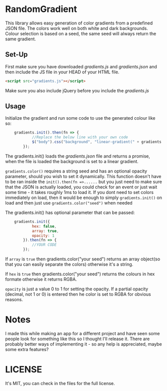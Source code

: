 # RandomGradient
This library allows easy generation of color gradients from a predefined JSON file. The colors work well on both white and dark backgrounds. Colour selection is based on a seed, the same seed will always return the same gradient.

## Set-Up
First make sure you have downloaded *gradients.js* and *gradients.json* and then include the JS file in your HEAD of your HTML file.
```html 
<script src="gradients.js"></script>
```
Make sure you also include jQuery before you include the *gradients.js*

## Usage
Initialize the gradient and run some code to use the generated colour like so:

```javascript
    gradients.init().then(fn => {
            //Replace the below line with your own code
            $("body").css("background", "linear-gradient(" + gradients.color("Hello World") + ")")
        });
```

The gradients.init() loads the *gradients.json* file and returns a promise, when the file is loaded the background is set to a linear gradient.

`gradients.color()` requires a string seed and has an optional opacity parameter, should you wish to set it dynamically. This function doesn't have to be ran inside the `init().then(fn =>......` but you just need to make sure that the JSON is actually loaded, you could check for an event or just wait some time - it takes roughly 1ms to load it. If you dont need to set colors immediately on load, then it would be enough to simply `gradients.init()` on load and then just use `gradients.color("seed")` when needed

The gradients.init() has optional parameter that can be passed:
```javascript
    gradients.init({
            hex: false,
            array: true, 
            opacity: 1
        }).then(fn => {
            //YOUR CODE
        });
 ```

If `array` is `true` then gradients.color("your seed") returns an array object(so that you can easily separate the colors)
otherwise it's a string.

If `hex` is `true` then gradients.color("your seed") returns the colours in hex formate otherwise it returns RGBA.

`opacity` is just a value 0 to 1 for setting the opacity. If a partial opacity (decimal, not 1 or 0) is entered then he color is set to RGBA for obvious reasons.

# Notes
I made this while making an app for a different project and have seen some people look for something like this so I thought I'll release it. There are probably better ways of implementing it - so any help is appreciated, maybe some extra features? 

# LICENSE
It's MIT, you can check in the files for the full license.
